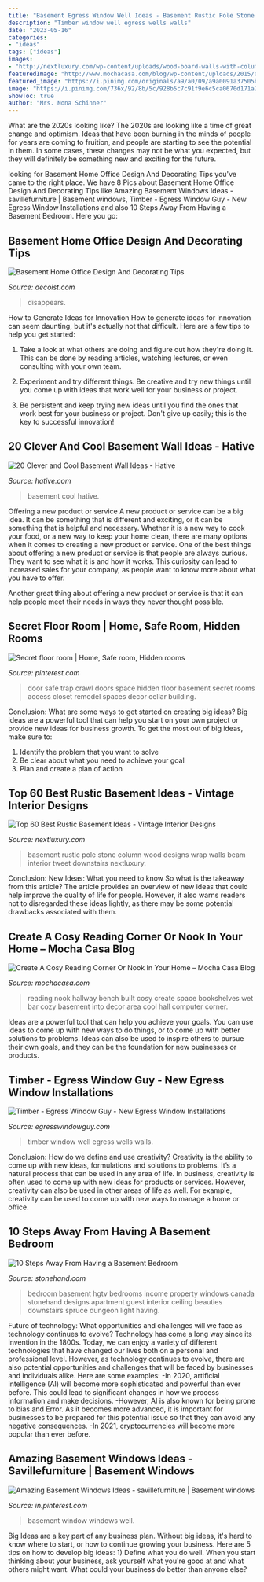 ```yaml
---
title: "Basement Egress Window Well Ideas - Basement Rustic Pole Stone Column Wood Designs Wrap Walls Beam Interior Tweet Downstairs Nextluxury"
description: "Timber window well egress wells walls"
date: "2023-05-16"
categories:
- "ideas"
tags: ["ideas"]
images:
- "http://nextluxury.com/wp-content/uploads/wood-board-walls-with-column-post-beam-stone-wrap-rustic-basement-ideas.jpg"
featuredImage: "http://www.mochacasa.com/blog/wp-content/uploads/2015/09/hallway-reading-nook.jpg"
featured_image: "https://i.pinimg.com/originals/a9/a0/09/a9a0091a37505be4de9b2aa6833dfb96.jpg"
image: "https://i.pinimg.com/736x/92/8b/5c/928b5c7c91f9e6c5ca0670d171a204f1.jpg"
ShowToc: true
author: "Mrs. Nona Schinner"
---
```



What are the 2020s looking like?
The 2020s are looking like a time of great change and optimism. Ideas that have been burning in the minds of people for years are coming to fruition, and people are starting to see the potential in them. In some cases, these changes may not be what you expected, but they will definitely be something new and exciting for the future.

	

		
looking for Basement Home Office Design And Decorating Tips you've came to the right place. We have 8 Pics about Basement Home Office Design And Decorating Tips like Amazing Basement Windows Ideas - savillefurniture | Basement windows, Timber - Egress Window Guy - New Egress Window Installations and also 10 Steps Away From Having a Basement Bedroom. Here you go:
		
    
## Basement Home Office Design And Decorating Tips

<img loading=lazy src="https://cdn.decoist.com/wp-content/uploads/2014/05/Home-office-idea-for-the-basement-with-shelves-and-a-desk-that-can-be-tucked-away.jpg" onerror="this.onerror=null;this.src='https://tse2.mm.bing.net/th?id=OIP.sih0cXJW9_prnvZo9w0dsAHaE1&amp;pid=15.1';" alt="Basement Home Office Design And Decorating Tips">

_Source: decoist.com_

>disappears. 

	

How to Generate Ideas for Innovation
How to generate ideas for innovation can seem daunting, but it's actually not that difficult. Here are a few tips to help you get started:
1. Take a look at what others are doing and figure out how they're doing it. This can be done by reading articles, watching lectures, or even consulting with your own team.

2. Experiment and try different things. Be creative and try new things until you come up with ideas that work well for your business or project.

3. Be persistent and keep trying new ideas until you find the ones that work best for your business or project. Don't give up easily; this is the key to successful innovation!

    
## 20 Clever And Cool Basement Wall Ideas - Hative

<img loading=lazy src="https://hative.com/wp-content/uploads/2014/05/basement-wall-ideas/14-cool-basement-wall.jpg" onerror="this.onerror=null;this.src='https://tse2.mm.bing.net/th?id=OIP.Zu_IihuqAV17VjEmXT2JCgHaJ4&amp;pid=15.1';" alt="20 Clever and Cool Basement Wall Ideas - Hative">

_Source: hative.com_

>basement cool hative. 

	

Offering a new product or service
A new product or service can be a big idea. It can be something that is different and exciting, or it can be something that is helpful and necessary. Whether it is a new way to cook your food, or a new way to keep your home clean, there are many options when it comes to creating a new product or service. 
One of the best things about offering a new product or service is that people are always curious. They want to see what it is and how it works. This curiosity can lead to increased sales for your company, as people want to know more about what you have to offer. 

Another great thing about offering a new product or service is that it can help people meet their needs in ways they never thought possible.

    
## Secret Floor Room | Home, Safe Room, Hidden Rooms

<img loading=lazy src="https://i.pinimg.com/originals/a9/a0/09/a9a0091a37505be4de9b2aa6833dfb96.jpg" onerror="this.onerror=null;this.src='https://tse4.mm.bing.net/th?id=OIP.eep-3XdC6YNVuK_Y8Q9LegHaNK&amp;pid=15.1';" alt="Secret floor room | Home, Safe room, Hidden rooms">

_Source: pinterest.com_

>door safe trap crawl doors space hidden floor basement secret rooms access closet remodel spaces decor cellar building. 

	

Conclusion: What are some ways to get started on creating big ideas?
Big ideas are a powerful tool that can help you start on your own project or provide new ideas for business growth. To get the most out of big ideas, make sure to:
1. Identify the problem that you want to solve
2. Be clear about what you need to achieve your goal
3. Plan and create a plan of action

    
## Top 60 Best Rustic Basement Ideas - Vintage Interior Designs

<img loading=lazy src="http://nextluxury.com/wp-content/uploads/wood-board-walls-with-column-post-beam-stone-wrap-rustic-basement-ideas.jpg" onerror="this.onerror=null;this.src='https://tse1.mm.bing.net/th?id=OIP.b1JZtO3URzPXeeoir15WLwAAAA&amp;pid=15.1';" alt="Top 60 Best Rustic Basement Ideas - Vintage Interior Designs">

_Source: nextluxury.com_

>basement rustic pole stone column wood designs wrap walls beam interior tweet downstairs nextluxury. 

	

Conclusion: New Ideas: What you need to know
So what is the takeaway from this article? 
The article provides an overview of new ideas that could help improve the quality of life for people. However, it also warns readers not to disregarded these ideas lightly, as there may be some potential drawbacks associated with them.

    
## Create A Cosy Reading Corner Or Nook In Your Home – Mocha Casa Blog

<img loading=lazy src="http://www.mochacasa.com/blog/wp-content/uploads/2015/09/hallway-reading-nook.jpg" onerror="this.onerror=null;this.src='https://tse2.mm.bing.net/th?id=OIP.8mRdTxN4sk9TgQGeMpmgKQHaLH&amp;pid=15.1';" alt="Create A Cosy Reading Corner Or Nook In Your Home – Mocha Casa Blog">

_Source: mochacasa.com_

>reading nook hallway bench built cosy create space bookshelves wet bar cozy basement into decor area cool hall computer corner. 

	

Ideas are a powerful tool that can help you achieve your goals. You can use ideas to come up with new ways to do things, or to come up with better solutions to problems. Ideas can also be used to inspire others to pursue their own goals, and they can be the foundation for new businesses or products.

    
## Timber - Egress Window Guy - New Egress Window Installations

<img loading=lazy src="http://egresswindowguy.com/wp-content/uploads/2015/02/Timber-Well-with-Terraced-Walls-Stone-White.jpg" onerror="this.onerror=null;this.src='https://tse3.mm.bing.net/th?id=OIP.he9vjc6K2D4h9wlSNPfzzQHaJ4&amp;pid=15.1';" alt="Timber - Egress Window Guy - New Egress Window Installations">

_Source: egresswindowguy.com_

>timber window well egress wells walls. 

	

Conclusion: How do we define and use creativity?
Creativity is the ability to come up with new ideas, formulations and solutions to problems. It’s a natural process that can be used in any area of life. In business, creativity is often used to come up with new ideas for products or services. However, creativity can also be used in other areas of life as well. For example, creativity can be used to come up with new ways to manage a home or office.

    
## 10 Steps Away From Having A Basement Bedroom

<img loading=lazy src="https://www.stonehand.com/wp-content/uploads/bedroom-featured.jpg" onerror="this.onerror=null;this.src='https://tse1.mm.bing.net/th?id=OIP.GW0nDMUltD6V2nObnULFRQHaFC&amp;pid=15.1';" alt="10 Steps Away From Having a Basement Bedroom">

_Source: stonehand.com_

>bedroom basement hgtv bedrooms income property windows canada stonehand designs apartment guest interior ceiling beauties downstairs spruce dungeon light having. 

	

Future of technology: What opportunities and challenges will we face as technology continues to evolve?
Technology has come a long way since its invention in the 1800s. Today, we can enjoy a variety of different technologies that have changed our lives both on a personal and professional level. However, as technology continues to evolve, there are also potential opportunities and challenges that will be faced by businesses and individuals alike. Here are some examples: 
-In 2020, artificial intelligence (AI) will become more sophisticated and powerful than ever before. This could lead to significant changes in how we process information and make decisions. 
-However, AI is also known for being prone to bias and Error. As it becomes more advanced, it is important for businesses to be prepared for this potential issue so that they can avoid any negative consequences. 
-In 2021, cryptocurrencies will become more popular than ever before.

    
## Amazing Basement Windows Ideas - Savillefurniture | Basement Windows

<img loading=lazy src="https://i.pinimg.com/736x/92/8b/5c/928b5c7c91f9e6c5ca0670d171a204f1.jpg" onerror="this.onerror=null;this.src='https://tse4.mm.bing.net/th?id=OIP.gRT1_YAEHxPQ93UgPKlwPwHaGE&amp;pid=15.1';" alt="Amazing Basement Windows Ideas - savillefurniture | Basement windows">

_Source: in.pinterest.com_

>basement window windows well. 

	

Big Ideas are a key part of any business plan. Without big ideas, it's hard to know where to start, or how to continue growing your business. Here are 5 tips on how to develop big ideas: 1) Define what you do well. When you start thinking about your business, ask yourself what you're good at and what others might want. What could your business do better than anyone else?

